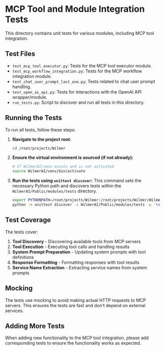 # MCP Tool and Module Integration Tests

This directory contains unit tests for various modules, including MCP tool integration.

## Test Files

- `test_mcp_tool_executor.py`: Tests for the MCP tool executor module.
- `test_mcp_workflow_integration.py`: Tests for the MCP workflow integration module.
- `test_chat_user_prompt_last_one.py`: Tests related to chat user prompt handling.
- `test_open_ai_api.py`: Tests for interactions with the OpenAI API wrapper/module.
- `run_tests.py`: Script to discover and run all tests in this directory.

## Running the Tests

To run all tests, follow these steps:

1.  **Navigate to the project root:**
    ```bash
    cd /root/projects/Wilmer
    ```

2.  **Ensure the virtual environment is sourced (if not already):**
    ```bash
    # If WilmerAI/venv exists and is not activated
    source WilmerAI/venv/bin/activate 
    ```

3.  **Run the tests using `unittest discover`:**
    This command sets the necessary Python path and discovers tests within the `WilmerAI/Public/modules/tests` directory.
    ```bash
    export PYTHONPATH=/root/projects/Wilmer:/root/projects/Wilmer/WilmerAI:${PYTHONPATH} && \
    python -m unittest discover -s WilmerAI/Public/modules/tests -p 'test_*.py'
    ```

## Test Coverage

The tests cover:

1. **Tool Discovery** - Discovering available tools from MCP servers
2. **Tool Execution** - Executing tool calls and handling results
3. **System Prompt Preparation** - Updating system prompts with tool definitions
4. **Response Formatting** - Formatting responses with tool results
5. **Service Name Extraction** - Extracting service names from system prompts

## Mocking

The tests use mocking to avoid making actual HTTP requests to MCP servers. This ensures the tests are fast and don't depend on external services.

## Adding More Tests

When adding new functionality to the MCP tool integration, please add corresponding tests to ensure the functionality works as expected. 